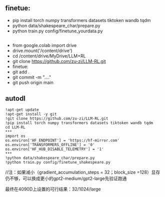 ## finetue:
+ pip install torch numpy transformers datasets tiktoken wandb tqdm
+ python data/shakespeare_char/prepare.py
+ python train.py config/finetune_yourdata.py

## 
+ from google.colab import drive
+ drive.mount('/content/drive')
+ cd /content/drive/MyDrive/LLM+RL
+ git clone https://github.com/zu-zi/LLM-RL.git
+ finetue:
+ git add .
+ git commit -m "...."
+ git push origin main

## autodl 
```
!apt-get update
!apt-get install -y git
!git clone https://github.com/zu-zi/LLM-RL.git
!pip install torch numpy transformers datasets tiktoken wandb tqdm
cd LLM-RL
***
import os
os.environ['HF_ENDPOINT'] = 'https://hf-mirror.com'
os.environ['TRANSFORMERS_OFFLINE'] = '0'
os.environ['HF_HUB_DISABLE_TELEMETRY'] = '1'
***
!python data/shakespeare_char/prepare.py
!python train.py config/finetune_shakespeare.py
```
//注：如果减小（gradient_accumulation_steps = 32；block_size =128）显存仍不够，可以换成更小的gpt2-medium/gpt2-large先验证跑通

最终在4090D上设置的可行结果：32/1024/large